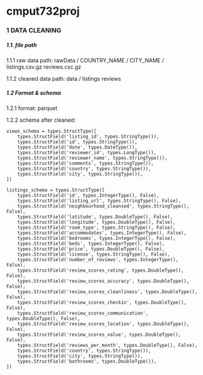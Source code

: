 # cmput732proj

### 1 DATA CLEANING
##### 1.1. file path
1.1.1 raw data path: rawData / COUNTRY_NAME / CITY_NAME / listings.csv.gz reviews.csc.gz

1.1.2 cleaned data path: data / listings   reviews
##### 1.2 Format & schema
1.2.1 format: parquet

1.2.2 schema after cleaned:

    views_schema = types.StructType([
        types.StructField('listing_id', types.StringType()),
        types.StructField('id', types.StringType()),
        types.StructField('date', types.DateType()),
        types.StructField('reviewer_id', types.LongType()),
        types.StructField('reviewer_name', types.StringType()),
        types.StructField('comments', types.StringType()),
        types.StructField('country', types.StringType()),
        types.StructField('city', types.StringType()),
    ])

    listings_schema = types.StructType([
        types.StructField('id', types.IntegerType(), False),
        types.StructField('listing_url', types.StringType(), False),
        types.StructField('neighbourhood_cleansed', types.StringType(), False),
        types.StructField('latitude', types.DoubleType(), False),
        types.StructField('longitude', types.DoubleType(), False),
        types.StructField('room_type', types.StringType(), False),
        types.StructField('accommodates', types.IntegerType(), False),
        types.StructField('bedrooms', types.IntegerType(), False),
        types.StructField('beds', types.IntegerType(), False),
        types.StructField('price', types.DoubleType(), False),
        types.StructField('license', types.StringType(), False),
        types.StructField('number_of_reviews', types.IntegerType(), False),
        types.StructField('review_scores_rating', types.DoubleType(), False),
        types.StructField('review_scores_accuracy', types.DoubleType(), False),
        types.StructField('review_scores_cleanliness', types.DoubleType(), False),
        types.StructField('review_scores_checkin', types.DoubleType(), False),
        types.StructField('review_scores_communication', types.DoubleType(), False),
        types.StructField('review_scores_location', types.DoubleType(), False),
        types.StructField('review_scores_value', types.DoubleType(), False),
        types.StructField('reviews_per_month', types.DoubleType(), False),
        types.StructField('country', types.StringType()),
        types.StructField('city', types.StringType()),
        types.StructField('bathrooms', types.DoubleType()),
    ])